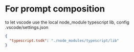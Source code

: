 # For prompt composition

to let vscode use the local node_module typescript lib,
config .vscode/settings.json

```json
{
  "typescript.tsdk": "./node_modules/typescript/lib"
}
```
